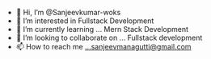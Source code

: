 - 👋 Hi, I’m @Sanjeevkumar-woks
- 👀 I’m interested in Fullstack Development
- 🌱 I’m currently learning ... Mern Stack Development
- 💞️ I’m looking to collaborate on ... Fullstack development
- 📫 How to reach me ...sanjeevmanagutti@gmail.com

<!---
Sanjeevkumar-woks/Sanjeevkumar-woks is a ✨ special ✨ repository because its `README.md` (this file) appears on your GitHub profile.
You can click the Preview link to take a look at your changes.
--->
